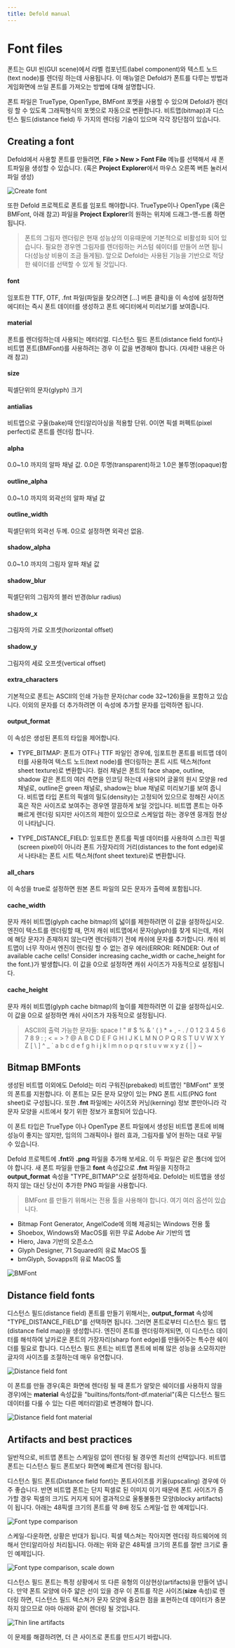```yaml
---
title: Defold manual
---
```


# Font files
폰트는 GUI 씬(GUI scene)에서 라벨 컴포넌트(label component)와 텍스트 노드(text node)를 렌더링 하는데 사용됩니다. 이 매뉴얼은 Defold가 폰트를 다루는 방법과 게임화면에 쓰일 폰트를 가져오는 방법에 대해 설명합니다.

폰트 파일은 TrueType, OpenType, BMFont 포멧을 사용할 수 있으며 Defold가 렌더링 할 수 있도록 그래픽형식의 포멧으로 자동으로 변환합니다. 비트맵(bitmap)과 디스턴스 필드(distance field) 두 가지의 렌더링 기술이 있으며 각각 장단점이 있습니다.

## Creating a font
Defold에서 사용할 폰트를 만들려면, **File > New > Font File** 메뉴를 선택해서 새 폰트파일을 생성할 수 있습니다. (혹은 **Project Explorer**에서 마우스 오른쪽 버튼 눌러서 파일 생성)

![Create font](images/font/fonts_create.png)

또한 Defold 프로젝트로 폰트를 임포트 해야합니다. TrueType이나 OpenType (혹은 BMFont, 아래 참고)  파일을 **Project Explorer**의 원하는 위치에 드래그-앤-드롭 하면 됩니다.

> 폰트의 그림자 렌더링은 현재 성능상의 이유때문에 기본적으로 비활성화 되어 있습니다. 필요한 경우엔 그림자를 렌더링하는 커스텀 쉐이더를 만들어 쓰면 됩니다(성능상 비용이 조금 들게됨). 앞으로 Defold는 사용된 기능을 기반으로 적당한 쉐이더를 선택할 수 있게 될 것입니다.

#### font
임포트한  TTF, OTF, .fnt 파일(파일을 찾으려면 [...] 버튼 클릭)을 이 속성에 설정하면 에디터는 즉시 폰트 데이터를 생성하고 폰트 에디터에서 미리보기를 보여줍니다.
#### material
폰트를 렌더링하는데 사용되는 메터리얼. 디스턴스 필드 폰트(distance field font)나 비트맵 폰트(BMFont)를 사용하려는 경우 이 값을 변경해야 합니다. (자세한 내용은 아래 참고)
#### size
픽셀단위의 문자(glyph) 크기
#### antialias
비트맵으로 구울(bake)때 안티알리아싱을 적용할 단위. 0이면 픽셀 퍼펙트(pixel perfect)로 폰트를 렌더링 합니다.
#### alpha
0.0~1.0 까지의 알파 채널 값. 0.0은 투명(transparent)하고 1.0은 불투명(opaque)함
#### outline_alpha
0.0~1.0 까지의 외곽선의 알파 채널 값
#### outline_width
픽셀단위의 외곽선 두께. 0으로 설정하면 외곽선 없음.
#### shadow_alpha
0.0~1.0 까지의 그림자 알파 채널 값
#### shadow_blur
픽셀단위의 그림자의 블러 반경(blur radius)
#### shadow_x
그림자의 가로 오프셋(horizontal offset)
#### shadow_y
그림자의 세로 오프셋(vertical offset)
#### extra_characters
기본적으로 폰트는 ASCII의 인쇄 가능한 문자(char code 32~126)들을 포함하고 있습니다. 이외의 문자를 더 추가하려면 이 속성에 추가할 문자를 입력하면 됩니다.
#### output_format
이 속성은 생성된 폰트의 타입을 제어합니다.

* TYPE_BITMAP: 폰트가 OTF나 TTF 파일인 경우에, 임포트한 폰트를 비트맵 데이터를 사용하여 텍스트 노드(text node)를 렌더링하는 폰트 시트 텍스쳐(font sheet texture)로 변환합니다. 컬러 채널은 폰트의 face shape, outline, shadow 같은 폰트의 여러 측면을 인코딩 하는데 사용되어 글꼴의 원시 모양을 red 채널로, outline은 green 채널로, shadow는 blue 채널로 미리보기를 보여 줍니다. 비트맵 타입 폰트의 픽셀의 밀도(density)는 고정되어 있으므로 정해진 사이즈 혹은  작은 사이즈로 보여주는 경우엔 깔끔하게 보일 것입니다. 비트맵 폰트는 아주 빠르게 렌더링 되지만 사이즈의 제한이 있으므로 스케일업 하는 경우엔 뭉개짐 현상이 나타납니다.

* TYPE_DISTANCE_FIELD: 임포트한 폰트를 픽셀 데이터를 사용하여 스크린 픽셀(screen pixel)이 아니라 폰트 가장자리의 거리(distances to the font edge)로서 나타내는 폰트 시트 텍스쳐(font sheet texture)로 변환합니다.

#### all_chars
이 속성을 true로 설정하면 원본 폰트 파일의 모든 문자가 출력에 포함됩니다.
#### cache_width
문자 캐쉬 비트맵(glyph cache bitmap)의 넓이를 제한하려면 이 값을 설정하십시오. 엔진이 텍스트를 렌더링할 때, 먼저 캐쉬 비트맵에서 문자(glyph)를 찾게 되는데, 캐쉬에 해당 문자가 존재하지 않는다면 렌더링하기 전에 캐쉬에 문자를 추가합니다. 캐쉬 비트맵이 너무 작아서 엔진이 렌더링 할 수 없는 경우 에러(ERROR: RENDER: Out of available cache cells! Consider increasing cache_width or cache_height for the font.)가 발생합니다. 이 값을 0으로 설정하면 캐쉬 사이즈가 자동적으로 설정됩니다.

#### cache_height
문자 캐쉬 비트맵(glyph cache bitmap)의 높이를 제한하려면 이 값을 설정하십시오.  이 값을 0으로 설정하면 캐쉬 사이즈가 자동적으로 설정됩니다.

> ASCII의 출력 가능한 문자들: space ! " # $ % & ' ( ) * + , - . / 0 1 2 3 4 5 6 7 8 9 : ; < = > ? @ A B C D E F G H I J K L M N O P Q R S T U V W X Y Z [ \ ] ^ _ ` a b c d e f g h i j k l m n o p q r s t u v w x y z { | } ~

## Bitmap BMFonts
생성된 비트맵 이외에도 Defold는 미리 구워진(prebaked) 비트맵인 "BMFont" 포멧의 폰트를 지원합니다. 이 폰트는 모든 문자 모양이 있는 PNG 폰트 시트(PNG font sheet)로 구성됩니다. 또한 **.fnt** 파일에는 사이즈와 커닝(kerning) 정보 뿐만아니라 각 문자 모양을 시트에서 찾기 위한 정보가 포함되어 있습니다.

이 폰트 타입은 TrueType 이나 OpenType 폰트 파일에서 생성된 비트맵 폰트에 비해 성능이 좋지는 않지만, 임의의 그래픽이나 컬러 효과, 그림자를 넣어 원하는 대로 꾸밀 수 있습니다.

Defold 프로젝트에 **.fnt**와 **.png** 파일을 추가해 보세요. 이 두 파일은 같은 폴더에 있어야 합니다. 새 폰트 파일을 만들고 **font** 속성값으로 **.fnt** 파일을 지정하고 **output_format** 속성을 "TYPE_BITMAP"으로 설정하세요. Defold는 비트맵을 생성하지 않는 대신 당신이 추가한 PNG 파일을 사용합니다.

> BMFont 를 만들기 위해서는 전용 툴을 사용해야 합니다. 여기 여러 옵션이 있습니다.
* Bitmap Font Generator, AngelCode에 의해 제공되는 Windows 전용 툴
* Shoebox, Windows와 MacOS를 위한 무료 Adobe Air 기반의 앱
* Hiero, Java 기반의 오픈소스
* Glyph Designer, 71 Squared의 유료 MacOS 툴
* bmGlyph, Sovapps의 유료 MacOS 툴

![BMFont](images/font/fonts_bmfont.png)

## Distance field fonts
디스턴스 필드(distance field) 폰트를 만들기 위해서는, **output_format** 속성에 "TYPE_DISTANCE_FIELD"를 선택하면 됩니다. 그러면 폰트로부터 디스턴스 필드 맵(distance field map)을 생성합니다. 엔진이 폰트를 렌더링하게되면, 이 디스턴스 데이터를 해석하여 날카로운 폰트의 가장자리(sharp font edge)를 만들어주는 특수한 쉐이더를 필요로 합니다. 디스턴스 필드 폰트는 비트맵 폰트에 비해 많은 성능을 소모하지만 글자의 사이즈를 조절하는데 매우 유연합니다.

![Distance field font](images/font/fonts_distance_field.png)

이 폰트를 만들 경우(혹은 화면에 렌더링 될 때 폰트가 알맞은 쉐이더를 사용하지 않을 경우)에는 **material** 속성값을 "builtins/fonts/font-df.material"(혹은 디스턴스 필드 데이터를 다룰 수 있는 다른 메터리얼)로 변경해야 합니다.

![Distance field font material](images/font/fonts_distance_field_material.png)

## Artifacts and best practices
일반적으로, 비트맵 폰트는 스케일링 없이 렌더링 될 경우엔 최선의 선택입니다. 비트맵 폰트는 디스턴스 필드 폰트보다 화면에 빠르게 렌더링 됩니다.

디스턴스 필드 폰트(Distance field font)는 폰트사이즈를 키울(upscaling) 경우에 아주 좋습니다. 반면 비트맵 폰트는 단지 픽셀로 된 이미지 이기 때문에 폰트 사이즈가 증가할 경우 픽셀의 크기도 커지게 되어 결과적으로 울퉁불퉁한 모양(blocky artifacts)이 됩니다. 아래는 48픽셀 크기의 폰트를 약 8배 정도 스케일-업 한 예제입니다.

![Font type comparison](images/font/fonts_comparison.png)

스케일-다운하면, 상황은 반대가 됩니다. 픽셀 텍스쳐는 작아지면 렌더링 하드웨어에 의해서 안티알리아싱 처리됩니다. 아래는 위와 같은 48픽셀 크기의 폰트를 절반 크기로 줄인 예제입니다.

![Font type comparison, scale down](images/font/fonts_comparison_scaledown.png)

디스턴스 필드 폰트는 특정 상황에서 또 다른 유형의 이상현상(artifacts)을 만들어 냅니다. 만약 폰트 모양에 아주 얇은 선이 있을 경우 이 폰트를 작은 사이즈(**size** 속성)로 렌더링 하면, 디스턴스 필드 텍스쳐가 문자 모양에 중요한 점을 표현하는데 데이터가 충분하지 않으므로 아마 아래와 같이 렌더링 될 것입니다.

![Thin line artifacts](images/font/fonts_thin_line_artifacts.png)

이 문제를 해결하려면, 더 큰 사이즈로 폰트를 만드시기 바랍니다.
